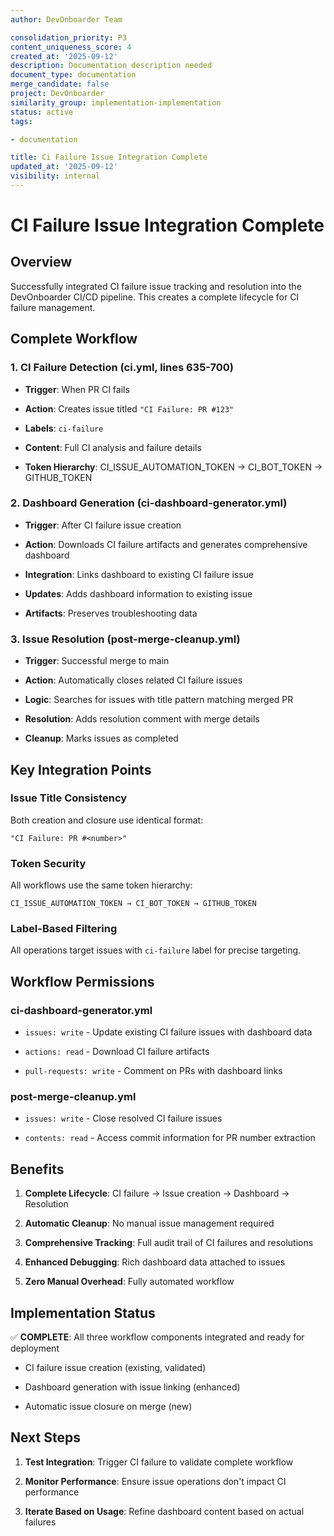 ```yaml
---
author: DevOnboarder Team

consolidation_priority: P3
content_uniqueness_score: 4
created_at: '2025-09-12'
description: Documentation description needed
document_type: documentation
merge_candidate: false
project: DevOnboarder
similarity_group: implementation-implementation
status: active
tags:

- documentation

title: Ci Failure Issue Integration Complete
updated_at: '2025-09-12'
visibility: internal
---
```


# CI Failure Issue Integration Complete

## Overview

Successfully integrated CI failure issue tracking and resolution into the DevOnboarder CI/CD pipeline. This creates a complete lifecycle for CI failure management.

## Complete Workflow

### 1. CI Failure Detection (ci.yml, lines 635-700)

- **Trigger**: When PR CI fails

- **Action**: Creates issue titled `"CI Failure: PR #123"`

- **Labels**: `ci-failure`

- **Content**: Full CI analysis and failure details

- **Token Hierarchy**: CI_ISSUE_AUTOMATION_TOKEN → CI_BOT_TOKEN → GITHUB_TOKEN

### 2. Dashboard Generation (ci-dashboard-generator.yml)

- **Trigger**: After CI failure issue creation

- **Action**: Downloads CI failure artifacts and generates comprehensive dashboard

- **Integration**: Links dashboard to existing CI failure issue

- **Updates**: Adds dashboard information to existing issue

- **Artifacts**: Preserves troubleshooting data

### 3. Issue Resolution (post-merge-cleanup.yml)

- **Trigger**: Successful merge to main

- **Action**: Automatically closes related CI failure issues

- **Logic**: Searches for issues with title pattern matching merged PR

- **Resolution**: Adds resolution comment with merge details

- **Cleanup**: Marks issues as completed

## Key Integration Points

### Issue Title Consistency

Both creation and closure use identical format:

```text
"CI Failure: PR #<number>"

```

### Token Security

All workflows use the same token hierarchy:

```text
CI_ISSUE_AUTOMATION_TOKEN → CI_BOT_TOKEN → GITHUB_TOKEN

```

### Label-Based Filtering

All operations target issues with `ci-failure` label for precise targeting.

## Workflow Permissions

### ci-dashboard-generator.yml

- `issues: write` - Update existing CI failure issues with dashboard data

- `actions: read` - Download CI failure artifacts

- `pull-requests: write` - Comment on PRs with dashboard links

### post-merge-cleanup.yml

- `issues: write` - Close resolved CI failure issues

- `contents: read` - Access commit information for PR number extraction

## Benefits

1. **Complete Lifecycle**: CI failure → Issue creation → Dashboard → Resolution

2. **Automatic Cleanup**: No manual issue management required

3. **Comprehensive Tracking**: Full audit trail of CI failures and resolutions

4. **Enhanced Debugging**: Rich dashboard data attached to issues

5. **Zero Manual Overhead**: Fully automated workflow

## Implementation Status

✅ **COMPLETE**: All three workflow components integrated and ready for deployment

- CI failure issue creation (existing, validated)

- Dashboard generation with issue linking (enhanced)

- Automatic issue closure on merge (new)

## Next Steps

1. **Test Integration**: Trigger CI failure to validate complete workflow

2. **Monitor Performance**: Ensure issue operations don't impact CI performance

3. **Iterate Based on Usage**: Refine dashboard content based on actual failures
